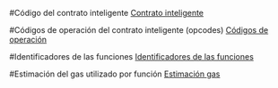 
#Código del contrato inteligente
[Contrato inteligente](https://github.com/PedroCCBlck/Dise-o-y-desarrollo/blob/master/PEC1/Ejercicio%203/C%C3%B3digo%20contrato%20inteligente.sol)

#Códigos de operación del contrato inteligente (opcodes)
[Códigos de operación](https://github.com/PedroCCBlck/Dise-o-y-desarrollo/blob/master/PEC1/Ejercicio%203/Cod_operaci%C3%B3n)


#Identificadores de las funciones
[Identificadores de las funciones](https://github.com/PedroCCBlck/Dise-o-y-desarrollo/blob/master/PEC1/Ejercicio%203/Identificadores%20de%20funciones)

#Estimación del gas utilizado por función
[Estimación gas](https://github.com/PedroCCBlck/Dise-o-y-desarrollo/blob/master/PEC1/Ejercicio%203/Estimaci%C3%B3n%20gas)


